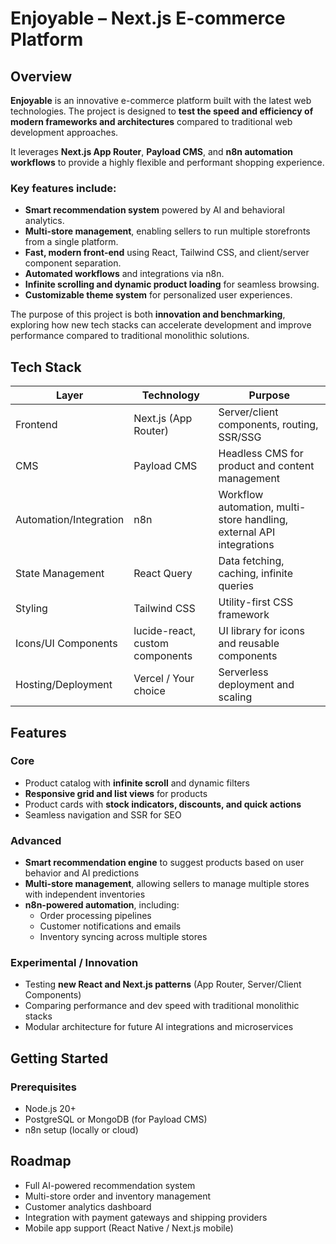 # Enjoyable – Next.js E-commerce Platform

<!-- optional image -->

## Overview

**Enjoyable** is an innovative e-commerce platform built with the latest web technologies. The project is designed to **test the speed and efficiency of modern frameworks and architectures** compared to traditional web development approaches.

It leverages **Next.js App Router**, **Payload CMS**, and **n8n automation workflows** to provide a highly flexible and performant shopping experience.

### Key features include:

- **Smart recommendation system** powered by AI and behavioral analytics.
- **Multi-store management**, enabling sellers to run multiple storefronts from a single platform.
- **Fast, modern front-end** using React, Tailwind CSS, and client/server component separation.
- **Automated workflows** and integrations via n8n.
- **Infinite scrolling and dynamic product loading** for seamless browsing.
- **Customizable theme system** for personalized user experiences.

The purpose of this project is both **innovation and benchmarking**, exploring how new tech stacks can accelerate development and improve performance compared to traditional monolithic solutions.

## Tech Stack

| Layer                  | Technology                      | Purpose                                                              |
| ---------------------- | ------------------------------- | -------------------------------------------------------------------- |
| Frontend               | Next.js (App Router)            | Server/client components, routing, SSR/SSG                           |
| CMS                    | Payload CMS                     | Headless CMS for product and content management                      |
| Automation/Integration | n8n                             | Workflow automation, multi-store handling, external API integrations |
| State Management       | React Query                     | Data fetching, caching, infinite queries                             |
| Styling                | Tailwind CSS                    | Utility-first CSS framework                                          |
| Icons/UI Components    | lucide-react, custom components | UI library for icons and reusable components                         |
| Hosting/Deployment     | Vercel / Your choice            | Serverless deployment and scaling                                    |

## Features

### Core

- Product catalog with **infinite scroll** and dynamic filters
- **Responsive grid and list views** for products
- Product cards with **stock indicators, discounts, and quick actions**
- Seamless navigation and SSR for SEO

### Advanced

- **Smart recommendation engine** to suggest products based on user behavior and AI predictions
- **Multi-store management**, allowing sellers to manage multiple stores with independent inventories
- **n8n-powered automation**, including:
  - Order processing pipelines
  - Customer notifications and emails
  - Inventory syncing across multiple stores

### Experimental / Innovation

- Testing **new React and Next.js patterns** (App Router, Server/Client Components)
- Comparing performance and dev speed with traditional monolithic stacks
- Modular architecture for future AI integrations and microservices

## Getting Started

### Prerequisites

- Node.js 20+
- PostgreSQL or MongoDB (for Payload CMS)
- n8n setup (locally or cloud)

## Roadmap

- Full AI-powered recommendation system
- Multi-store order and inventory management
- Customer analytics dashboard
- Integration with payment gateways and shipping providers
- Mobile app support (React Native / Next.js mobile)
